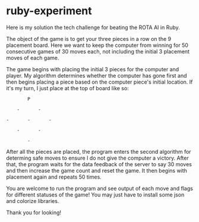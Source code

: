 # ruby-experiment

Here is my solution the tech challenge for beating the ROTA AI in Ruby.

The object of the game is to get your three pieces in a row on the 9 placement board. Here we want to keep the computer from winning for 50 consecutive games of 30 moves each, not including the initial 3 placement moves of each game.

The game begins with placing the initial 3 pieces for the computer and player. My algorithm determines whether the computer has gone first and then begins placing a piece based on the computer piece's initial location. If it's my turn, I just place at the top of board like so:

			P

		-		-

	-		-		-

		-		-	

			-

After all the pieces are placed, the program enters the second algorithm for determing safe moves to ensure I do not give the computer a victory. After that, the program waits for the data feedback of the server to say 30 moves and then increase the game count and reset the game. It then begins with placement again and repeats 50 times.

You are welcome to run the program and see output of each move and flags for different statuses of the game! You may just have to install some json and colorize libraries.

Thank you for looking!
